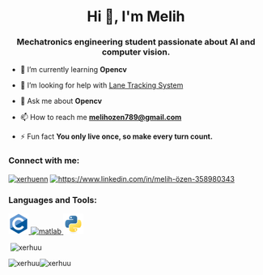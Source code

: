 <h1 align="center">Hi 👋, I'm Melih</h1>
<h3 align="center">Mechatronics engineering student passionate about AI and computer vision.</h3>


- 🌱 I’m currently learning **Opencv**

- 🤝 I’m looking for help with [Lane Tracking System](https://github.com/Xerhuu/Lane-Tracking-System)

- 💬 Ask me about **Opencv**

- 📫 How to reach me **melihozen789@gmail.com**

- ⚡ Fun fact **You only live once, so make every turn count.**

<h3 align="left">Connect with me:</h3>
<p align="left">
<a href="https://twitter.com/xerhuenn" target="blank"><img align="center" src="https://raw.githubusercontent.com/rahuldkjain/github-profile-readme-generator/master/src/images/icons/Social/twitter.svg" alt="xerhuenn" height="30" width="40" /></a>
<a href="https://linkedin.com/in/https://www.linkedin.com/in/melih-özen-358980343" target="blank"><img align="center" src="https://raw.githubusercontent.com/rahuldkjain/github-profile-readme-generator/master/src/images/icons/Social/linked-in-alt.svg" alt="https://www.linkedin.com/in/melih-özen-358980343" height="30" width="40" /></a>
</p>

<h3 align="left">Languages and Tools:</h3>
<p align="left"> <a href="https://www.cprogramming.com/" target="_blank" rel="noreferrer"> <img src="https://raw.githubusercontent.com/devicons/devicon/master/icons/c/c-original.svg" alt="c" width="40" height="40"/> </a> <a href="https://www.mathworks.com/" target="_blank" rel="noreferrer"> <img src="https://upload.wikimedia.org/wikipedia/commons/2/21/Matlab_Logo.png" alt="matlab" width="40" height="40"/> </a> <a href="https://www.python.org" target="_blank" rel="noreferrer"> <img src="https://raw.githubusercontent.com/devicons/devicon/master/icons/python/python-original.svg" alt="python" width="40" height="40"/> </a> </p>

  <p>&nbsp;<img align="center" src="https://github-readme-stats.vercel.app/api?username=xerhuu&show_icons=true&locale=en" alt="xerhuu" /></p>
  
  <p><img align="left" src="https://github-readme-stats.vercel.app/api/top-langs?username=xerhuu&show_icons=true&locale=en&layout=compact" alt="xerhuu" /></p>

<p align="left"> <img src="https://komarev.com/ghpvc/?username=xerhuu&label=Profile%20views&color=0e75b6&style=flat" alt="xerhuu" /> </p>


